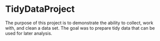 # TidyDataProject
The purpose of this project is to demonstrate the ability to collect, work with, and clean a data set. The goal was to prepare tidy data that can be used for later analysis.
